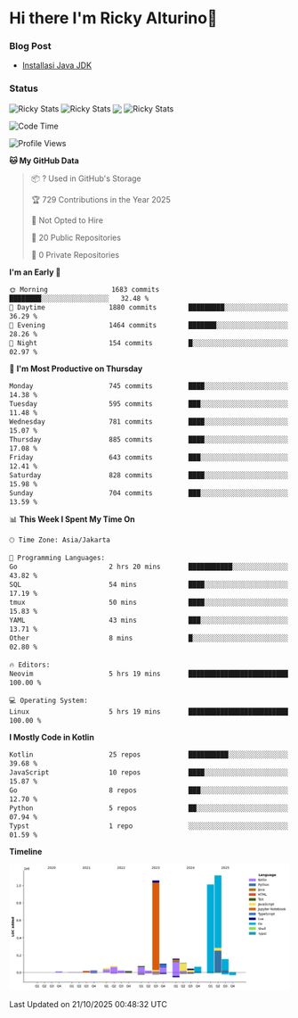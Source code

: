 # Hi there I'm Ricky Alturino👋

### Blog Post

<!-- BLOG-POST-LIST:START -->

- [Installasi Java JDK](https://onirutla.medium.com/installasi-java-jdk-ec701beeb5cb?source=rss-d9d81c918cc9------2)
<!-- BLOG-POST-LIST:END -->

### Status

<img align="center" alt="Ricky Stats" src="https://github-readme-stats.vercel.app/api?username=Alturino&theme=dark&show_icons=true&hide_border=false" />
<img align="center" alt="Ricky Stats" src="https://github-readme-stats.vercel.app/api/top-langs/?username=Alturino&theme=dark&show_icons=true&layout=compact"/>
<img align="center" width="640px" src="https://github-readme-stats.vercel.app/api/wakatime?username=Alturino&layout=compact&hide_border=true&theme=dark">
<img align="center" alt="Ricky Stats" src="https://leetcard.jacoblin.cool/alturino?border=0&radius=20&ext=activity"/>

<!--START_SECTION:waka-->
![Code Time](http://img.shields.io/badge/Code%20Time-1%2C480%20hrs%2010%20mins-blue)

![Profile Views](http://img.shields.io/badge/Profile%20Views-0-blue)

**🐱 My GitHub Data** 

> 📦 ? Used in GitHub's Storage 
 > 
> 🏆 729 Contributions in the Year 2025
 > 
> 🚫 Not Opted to Hire
 > 
> 📜 20 Public Repositories 
 > 
> 🔑 0 Private Repositories 
 > 
**I'm an Early 🐤** 

```text
🌞 Morning                1683 commits        ████████░░░░░░░░░░░░░░░░░   32.48 % 
🌆 Daytime                1880 commits        █████████░░░░░░░░░░░░░░░░   36.29 % 
🌃 Evening                1464 commits        ███████░░░░░░░░░░░░░░░░░░   28.26 % 
🌙 Night                  154 commits         █░░░░░░░░░░░░░░░░░░░░░░░░   02.97 % 
```
📅 **I'm Most Productive on Thursday** 

```text
Monday                   745 commits         ████░░░░░░░░░░░░░░░░░░░░░   14.38 % 
Tuesday                  595 commits         ███░░░░░░░░░░░░░░░░░░░░░░   11.48 % 
Wednesday                781 commits         ████░░░░░░░░░░░░░░░░░░░░░   15.07 % 
Thursday                 885 commits         ████░░░░░░░░░░░░░░░░░░░░░   17.08 % 
Friday                   643 commits         ███░░░░░░░░░░░░░░░░░░░░░░   12.41 % 
Saturday                 828 commits         ████░░░░░░░░░░░░░░░░░░░░░   15.98 % 
Sunday                   704 commits         ███░░░░░░░░░░░░░░░░░░░░░░   13.59 % 
```


📊 **This Week I Spent My Time On** 

```text
🕑︎ Time Zone: Asia/Jakarta

💬 Programming Languages: 
Go                       2 hrs 20 mins       ███████████░░░░░░░░░░░░░░   43.82 % 
SQL                      54 mins             ████░░░░░░░░░░░░░░░░░░░░░   17.19 % 
tmux                     50 mins             ████░░░░░░░░░░░░░░░░░░░░░   15.83 % 
YAML                     43 mins             ███░░░░░░░░░░░░░░░░░░░░░░   13.71 % 
Other                    8 mins              █░░░░░░░░░░░░░░░░░░░░░░░░   02.80 % 

🔥 Editors: 
Neovim                   5 hrs 19 mins       █████████████████████████   100.00 % 

💻 Operating System: 
Linux                    5 hrs 19 mins       █████████████████████████   100.00 % 
```

**I Mostly Code in Kotlin** 

```text
Kotlin                   25 repos            ██████████░░░░░░░░░░░░░░░   39.68 % 
JavaScript               10 repos            ████░░░░░░░░░░░░░░░░░░░░░   15.87 % 
Go                       8 repos             ███░░░░░░░░░░░░░░░░░░░░░░   12.70 % 
Python                   5 repos             ██░░░░░░░░░░░░░░░░░░░░░░░   07.94 % 
Typst                    1 repo              ░░░░░░░░░░░░░░░░░░░░░░░░░   01.59 % 
```



**Timeline**

![Lines of Code chart](https://raw.githubusercontent.com/Alturino/Alturino/main/assets/bar_graph.png)


 Last Updated on 21/10/2025 00:48:32 UTC
<!--END_SECTION:waka-->
